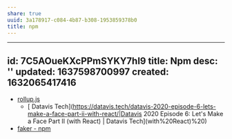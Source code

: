 ```yaml
---
share: true
uuid: 3a178917-c084-4b87-b308-1953859378b0
title: npm
---
```

---
id: 7C5AOueKXcPPmSYKY7hI9
title: Npm
desc: ''
updated: 1637598700997
created: 1632065417416
---

* [rollup.js](https://www.rollupjs.org/guide/en/)
  * [ Datavis Tech](https://datavis.tech/datavis-2020-episode-6-lets-make-a-face-part-ii-with-react/|Datavis 2020 Episode 6: Let's Make a Face Part II (with React) | Datavis Tech](with%20React)%20)
* [faker - npm](https://www.npmjs.com/package/faker)
